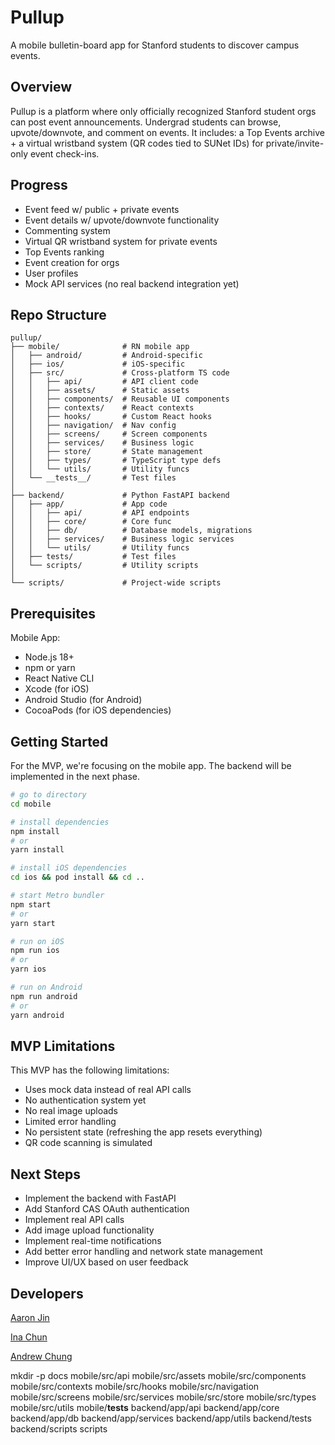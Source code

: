 # Pullup

A mobile bulletin-board app for Stanford students to discover campus events.

## Overview

Pullup is a platform where only officially recognized Stanford student orgs can post event announcements. Undergrad students can browse, upvote/downvote, and comment on events. It includes: a Top Events archive + a virtual wristband system (QR codes tied to SUNet IDs) for private/invite-only event check-ins.

## Progress

- Event feed w/ public + private events
- Event details w/ upvote/downvote functionality
- Commenting system
- Virtual QR wristband system for private events
- Top Events ranking
- Event creation for orgs
- User profiles
- Mock API services (no real backend integration yet)

## Repo Structure

```
pullup/
├── mobile/              # RN mobile app
│   ├── android/         # Android-specific
│   ├── ios/             # iOS-specific
│   ├── src/             # Cross-platform TS code
│   │   ├── api/         # API client code
│   │   ├── assets/      # Static assets
│   │   ├── components/  # Reusable UI components
│   │   ├── contexts/    # React contexts
│   │   ├── hooks/       # Custom React hooks
│   │   ├── navigation/  # Nav config
│   │   ├── screens/     # Screen components
│   │   ├── services/    # Business logic
│   │   ├── store/       # State management
│   │   ├── types/       # TypeScript type defs
│   │   └── utils/       # Utility funcs
│   └── __tests__/       # Test files
│
├── backend/             # Python FastAPI backend
│   ├── app/             # App code
│   │   ├── api/         # API endpoints
│   │   ├── core/        # Core func
│   │   ├── db/          # Database models, migrations
│   │   ├── services/    # Business logic services
│   │   └── utils/       # Utility funcs
│   ├── tests/           # Test files
│   └── scripts/         # Utility scripts
│
└── scripts/             # Project-wide scripts
```

## Prerequisites

Mobile App:

- Node.js 18+
- npm or yarn
- React Native CLI
- Xcode (for iOS)
- Android Studio (for Android)
- CocoaPods (for iOS dependencies)

## Getting Started

For the MVP, we're focusing on the mobile app. The backend will be implemented in the next phase.

```bash
# go to directory
cd mobile

# install dependencies
npm install
# or
yarn install

# install iOS dependencies
cd ios && pod install && cd ..

# start Metro bundler
npm start
# or
yarn start

# run on iOS
npm run ios
# or
yarn ios

# run on Android
npm run android
# or
yarn android
```

## MVP Limitations

This MVP has the following limitations:

- Uses mock data instead of real API calls
- No authentication system yet
- No real image uploads
- Limited error handling
- No persistent state (refreshing the app resets everything)
- QR code scanning is simulated

## Next Steps

- Implement the backend with FastAPI
- Add Stanford CAS OAuth authentication
- Implement real API calls
- Add image upload functionality
- Implement real-time notifications
- Add better error handling and network state management
- Improve UI/UX based on user feedback

## Developers

[Aaron Jin](https://github.com/aaronkjin)

[Ina Chun](https://github.com/ikc2210)

[Andrew Chung](https://github.com/awchung04)

mkdir -p docs mobile/src/api mobile/src/assets mobile/src/components mobile/src/contexts mobile/src/hooks mobile/src/navigation mobile/src/screens mobile/src/services mobile/src/store mobile/src/types mobile/src/utils mobile/**tests** backend/app/api backend/app/core backend/app/db backend/app/services backend/app/utils backend/tests backend/scripts scripts
